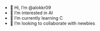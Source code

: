- 👋 Hi, I’m @alokkr09
- 👀 I’m interested in AI
- 🌱 I’m currently learning C
- 💞️ I’m looking to collaborate with newbies

